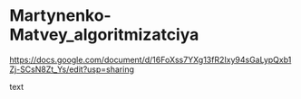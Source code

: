# Martynenko-Matvey_algoritmizatciya
https://docs.google.com/document/d/16FoXss7YXg13fR2Ixy94sGaLypQxb1Zj-SCsN8Zt_Ys/edit?usp=sharing

text
